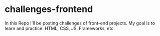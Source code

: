 # challenges-frontend

In this Repo I'll be posting challenges of front-end projects.
My goal is to learn and practice: HTML, CSS, JS, Frameworks, etc.